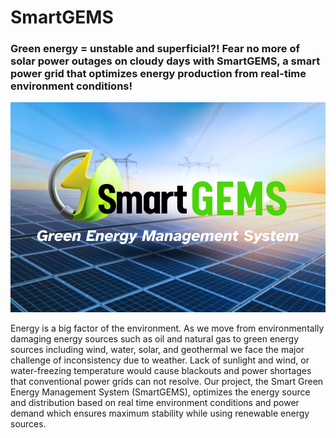 # SmartGEMS
### Green energy = unstable and superficial?! Fear no more of solar power outages on cloudy days with SmartGEMS, a smart power grid that optimizes energy production from real-time environment conditions!

![Cover](Cover.png)

Energy is a big factor of the environment. As we move from environmentally damaging energy sources such as oil and natural gas to green energy sources including wind, water, solar, and geothermal we face the major challenge of inconsistency due to weather. Lack of sunlight and wind, or water-freezing temperature would cause blackouts and power shortages that conventional power grids can not resolve. Our project, the Smart Green Energy Management System (SmartGEMS), optimizes the energy source and distribution based on real time environment conditions and power demand which ensures maximum stability while using renewable energy sources. 

